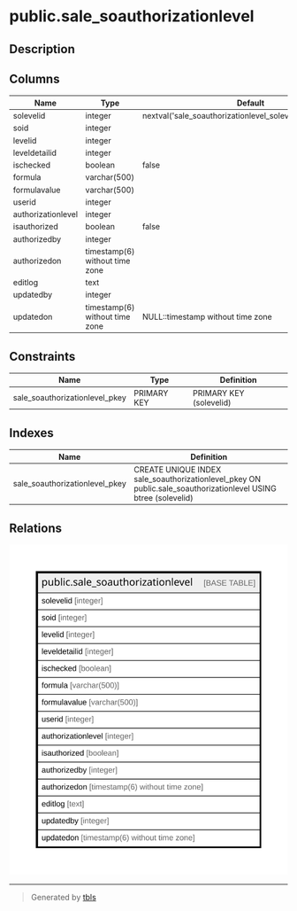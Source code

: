 # public.sale_soauthorizationlevel

## Description

## Columns

| Name | Type | Default | Nullable | Children | Parents | Comment |
| ---- | ---- | ------- | -------- | -------- | ------- | ------- |
| solevelid | integer | nextval('sale_soauthorizationlevel_solevelid_seq'::regclass) | false |  |  |  |
| soid | integer |  | true |  |  |  |
| levelid | integer |  | true |  |  |  |
| leveldetailid | integer |  | true |  |  |  |
| ischecked | boolean | false | true |  |  |  |
| formula | varchar(500) |  | true |  |  |  |
| formulavalue | varchar(500) |  | true |  |  |  |
| userid | integer |  | true |  |  |  |
| authorizationlevel | integer |  | true |  |  |  |
| isauthorized | boolean | false | true |  |  |  |
| authorizedby | integer |  | true |  |  |  |
| authorizedon | timestamp(6) without time zone |  | true |  |  |  |
| editlog | text |  | true |  |  |  |
| updatedby | integer |  | true |  |  |  |
| updatedon | timestamp(6) without time zone | NULL::timestamp without time zone | true |  |  |  |

## Constraints

| Name | Type | Definition |
| ---- | ---- | ---------- |
| sale_soauthorizationlevel_pkey | PRIMARY KEY | PRIMARY KEY (solevelid) |

## Indexes

| Name | Definition |
| ---- | ---------- |
| sale_soauthorizationlevel_pkey | CREATE UNIQUE INDEX sale_soauthorizationlevel_pkey ON public.sale_soauthorizationlevel USING btree (solevelid) |

## Relations

![er](public.sale_soauthorizationlevel.svg)

---

> Generated by [tbls](https://github.com/k1LoW/tbls)
